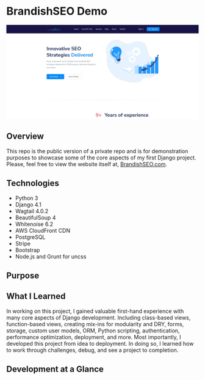 # BrandishSEO Demo
![BrandishSEO](https://github.com/dorian-adams/BrandishSEO-Demo/blob/main/brandishSEO-home.jpg)

## Overview
This repo is the public version of a private repo and is for demonstration purposes to showcase some of the core aspects of my first Django project. Please, feel free to view the website itself at, [BrandishSEO.com](https://brandishseo.com).

## Technologies
* Python 3
* Django 4.1
* Wagtail 4.0.2
* BeautifulSoup 4
* Whitenoise 6.2
* AWS CloudFront CDN
* PostgreSQL
* Stripe
* Bootstrap
* Node.js and Grunt for uncss

## Purpose

## What I Learned
In working on this project, I gained valuable first-hand experience with many core aspects of Django development. Including class-based views, function-based views, creating mix-ins for modularity and DRY, forms, storage, custom user models, ORM, Python scripting, authentication, performance optimization, deployment, and more. Most importantly, I developed this project from idea to deployment. In doing so, I learned how to work through challenges, debug, and see a project to completion. 

## Development at a Glance
